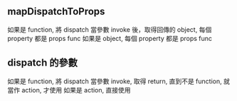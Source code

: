 mapDispatchToProps
-------------
  如果是 function, 將 dispatch 當參數 invoke 後，取得回傳的 object, 每個  property 都是 props func
  如果是 object, 每個 property 都是 props func

dispatch 的參數
-------------
  如果是 function, 將 dispatch 當參數 invoke, 取得 return, 直到不是 function, 就當作 action, 才使用
  如果是 action, 直接使用

